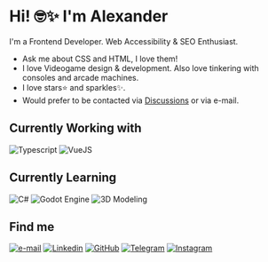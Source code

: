 # Hi! 🤓✨ I'm Alexander

I'm a Frontend Developer. Web Accessibility & SEO Enthusiast.

- Ask me about CSS and HTML, I love them!
- I love Videogame design & development. Also love tinkering with consoles and arcade machines.
- I love stars⭐ and sparkles✨.
- Would prefer to be contacted via [Discussions](https://github.com/Keropon/keropon/discussions/new/choose) or via e-mail.

## Currently Working with

![Typescript](https://img.shields.io/badge/Typescript-FFFFFF.svg?style=flat-square&logo=typescript)
![VueJS](https://img.shields.io/badge/VueJS-FFFFFF.svg?style=flat-square&logo=vuedotjs)

## Currently Learning

![C#](https://img.shields.io/badge/C%20Sharp-000000.svg?style=flat-square&logo=csharp)
![Godot Engine](https://img.shields.io/badge/Godot-FFFFFF.svg?style=flat-square&logo=godot-engine)
![3D Modeling](https://img.shields.io/badge/3D%20Modeling-FFFFFF.svg?style=flat-square&logo=blender)

## Find me

[![e-mail](https://img.shields.io/badge/alexander.poyanco-da644d?style=flat-square&logo=maildotru&logoColor=white "e-mail")](mailto:alexander.poyanco@gmail.com)
[![Linkedin](https://img.shields.io/badge/alexander--poyanco-0a66c2?style=flat-square&logo=linkedin "Linkedin")](https://www.linkedin.com/in/ernesto-liberona/)
[![GitHub](https://img.shields.io/badge/keropon-000000?style=flat-square&logo=github "GitHub")](https://github.com/Keropon/)
[![Telegram](https://img.shields.io/badge/keropon-26A5E4?style=flat-square&logo=telegram&logoColor=white "Telegram")](https://t.me/Keropon/)
[![Instagram](https://img.shields.io/badge/hoshinokero-E4405F?style=flat-square&logo=instagram&logoColor=white "Instagram")](https://www.instagram.com/hoshinokero/)
